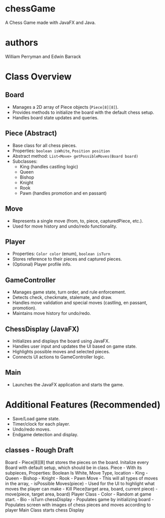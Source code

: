 # chessGame
A Chess Game made with JavaFX and Java. 

# authors
William Perryman and Edwin Barrack

# Class Overview
    
## Board
- Manages a 2D array of Piece objects (`Piece[8][8]`).
- Provides methods to initialize the board with the default chess setup.
- Handles board state updates and queries.

## Piece (Abstract)
- Base class for all chess pieces.
- Properties: `boolean isWhite`, `Position position`
- Abstract method: `List<Move> getPossibleMoves(Board board)`
- Subclasses:
    - King (handles castling logic)
    - Queen
    - Bishop
    - Knight
    - Rook
    - Pawn (handles promotion and en passant)

## Move
- Represents a single move (from, to, piece, capturedPiece, etc.).
- Used for move history and undo/redo functionality.

## Player
- Properties: `Color color` (enum), `boolean isTurn`
- Stores reference to their pieces and captured pieces.
- (Optional) Player profile info.

## GameController
- Manages game state, turn order, and rule enforcement.
- Detects check, checkmate, stalemate, and draw.
- Handles move validation and special moves (castling, en passant, promotion).
- Maintains move history for undo/redo.

## ChessDisplay (JavaFX)
- Initializes and displays the board using JavaFX.
- Handles user input and updates the UI based on game state.
- Highlights possible moves and selected pieces.
- Connects UI actions to GameController logic.

## Main
- Launches the JavaFX application and starts the game.

# Additional Features (Recommended)
- Save/Load game state.
- Timer/clock for each player.
- Undo/redo moves.
- Endgame detection and display.

## classes - Rough Draft
Board - Piece[8][8] that stores the pieces on the board. Initalize every Board with default setup, which should be in class. 
Piece - With its subpieces, Properties: Boolean Is White, Move Type, location
    - King
    - Queen
    - Bishop
    - Knight
    - Rook
    - Pawn
Move - This will all types of moves in the array,
    - isPossible Moves(piece) - Used for the UI to highlight what moves the player can make
    - Kill Piece(target area, board, current piece)
    - move(piece, target area, board)
Player Class
    - Color - Random at game start. 
    - Bio
    - isTurn
chessDisplay
    - Populates game by initializing board
    - Populates screen with images of chess pieces and moves according to player
Main Class starts chess Display




